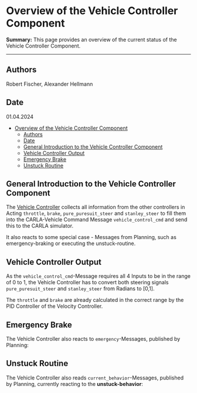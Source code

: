 # Overview of the Vehicle Controller Component

**Summary:** This page provides an overview of the current status of the Vehicle Controller Component.

---

## Authors

Robert Fischer, Alexander Hellmann

## Date

01.04.2024

<!-- TOC -->
- [Overview of the Vehicle Controller Component](#overview-of-the-vehicle-controller-component)
  - [Authors](#authors)
  - [Date](#date)
  - [General Introduction to the Vehicle Controller Component](#general-introduction-to-the-vehicle-controller-component)
  - [Vehicle Controller Output](#vehicle-controller-output)
  - [Emergency Brake](#emergency-brake)
  - [Unstuck Routine](#unstuck-routine)
<!-- TOC -->

## General Introduction to the Vehicle Controller Component

The [Vehicle Controller](../../code/acting/src/acting/vehicle_controller.py) collects all information from the other controllers in Acting ```throttle```, ```brake```, ```pure_puresuit_steer``` and ```stanley_steer```
to fill them into the CARLA-Vehicle Command Message ```vehicle_control_cmd``` and send this to the CARLA simulator.

It also reacts to some special case - Messages from Planning, such as emergency-braking or executing the unstuck-routine.

## Vehicle Controller Output

As the ```vehicle_control_cmd```-Message requires all 4 Inputs to be in the range of 0 to 1, the Vehicle Controller has to convert both steering signals ```pure_puresuit_steer``` and ```stanley_steer``` from Radians to [0,1].

The ```throttle``` and ```brake``` are already calculated in the correct range by the PID Controller of the Velocity Controller.

## Emergency Brake

The Vehicle Controller also reacts to ```emergency```-Messages, published by Planning:

## Unstuck Routine

The Vehicle Controller also reads ```current_behavior```-Messages, published by Planning, currently reacting to the **unstuck-behavior**:
